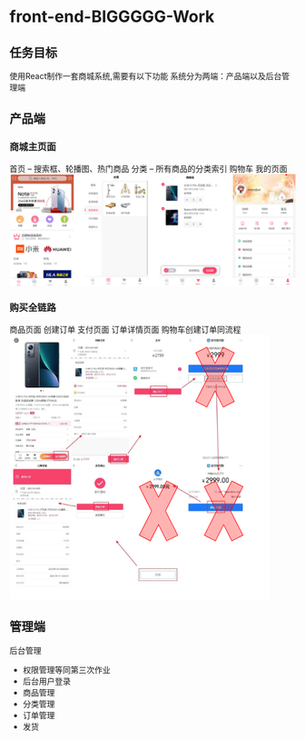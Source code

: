 # front-end-BIGGGGG-Work

## 任务目标

使用React制作一套商城系统,需要有以下功能
系统分为两端：产品端以及后台管理端

## 产品端

### 商城主页面

首页 – 搜索框、轮播图、热门商品
分类 – 所有商品的分类索引
购物车
我的页面
![alt text](./assets/image.png)

### 购买全链路

商品页面
创建订单
支付页面
订单详情页面
购物车创建订单同流程
![alt text](./assets/image2.png)

## 管理端

后台管理

- 权限管理等同第三次作业
- 后台用户登录
- 商品管理
- 分类管理
- 订单管理
- 发货
